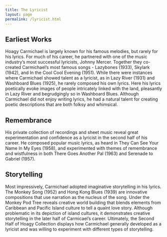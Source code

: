 ```yaml
---
title: The Lyricist
layout: page
permalink: /lyricist.html
---
```

## Earliest Works
Hoagy Carmichael is largely known for his famous melodies, but rarely for his lyrics. For much of his career, he partnered with one of the music industry’s most successful lyricists, Johnny Mercer. Together they co-created Carmichael’s most famous songs - Lazybones (1933), Skylark (1942), and In the Cool Cool Evening (1951). While there were instances where Carmichael showed talent as a lyricist, as in Lazy River (1931) and Washboard Blues (1925), he rarely composed his own lyrics.
Here his lyrics poetically evoke images of people intricately linked with the land, pleasantly in Lazy River and begrudgingly so in Washboard Blues. Although Carmichael did not enjoy writing lyrics, he had a natural talent for creating poetic descriptions that are both folksy and whimsical.
## Remembrance
His private collection of recordings and sheet music reveal great experimentation and confidence as a lyricist in the second half of his career. He composed popular music lyrics, as heard in They Can See Your Name In My Eyes (1958), and experimented with themes of remembrance and wistfulness in both There Goes Another Pal (1963) and Serenade to Gabriel (1957). 
## Storytelling
Most impressively, Carmichael adopted imaginative storytelling in his lyrics. The Monkey Song (1952) and Hong Kong Blues (1939) are innovative compositions that use narration as the nucleus of the song. Under the Monkey Pod Tree reveals creative world building that blends elements from Caribbean and Pacific Island culture to tell a quaint love story. Although problematic in its depiction of island cultures, it demonstrates creative storytelling in the later half of Carmicael’s career. Ultimately, the Second Half of Hoagy Collection displays how Carmichael generally developed as a lyricist and was willing to experiment with different types of storytelling.